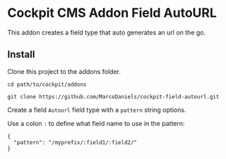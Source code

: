 # Cockpit CMS Addon Field AutoURL

This addon creates a field type that auto generates an url on the go.

## Install

Clone this project to the addons folder.
```
cd path/to/cockpit/addons

git clone https://github.com/MarcoDaniels/cockpit-field-autourl.git
```

Create a field `Autourl` field type with a `pattern` string options.

Use a colon `:` to define what field name to use in the pattern:
```
{
  "pattern": "/myprefix/:field1/:field2/"
}
```